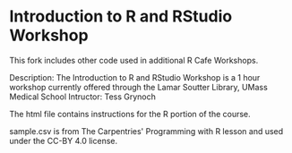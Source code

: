 # Introduction to R and RStudio Workshop

This fork includes other code used in additional R Cafe Workshops.

Description: The Introduction to R and RStudio Workshop is a 1 hour workshop currently offered through the Lamar Soutter Library, UMass Medical School
Intructor: Tess Grynoch

The html file contains instructions for the R portion of the course. 

sample.csv is from The Carpentries' Programming with R lesson and used under the CC-BY 4.0 license. 
